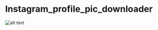# Instagram_profile_pic_downloader

![alt text](https://github.com/codejay411/Instagram_profile_pic_downloader/blob/main/Screenshot%20(175).png)
